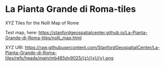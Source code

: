 # La Pianta Grande di Roma-tiles
XYZ Tiles for the Nolli Map of Rome

Test map, here: https://stanfordgeospatialcenter.github.io/La-Pianta-Grande-di-Roma-tiles/nolli_map.html

XYZ URl: https://raw.githubusercontent.com/StanfordGeospatialCenter/La-Pianta-Grande-di-Roma-tiles/refs/heads/main/mb485dy9025/{z}/{x}/{y}.png 
